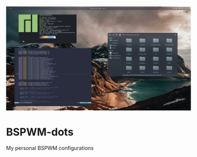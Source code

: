 ![alt text](https://github.com/johnsci911/BSPWM-dots/blob/master/Screenshot.png?raw=true "Screenshot")

# BSPWM-dots
My personal BSPWM configurations
